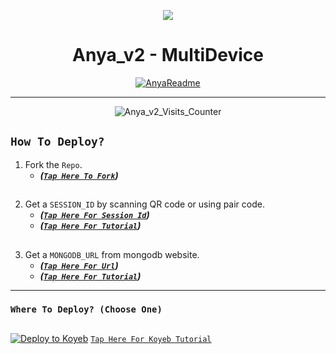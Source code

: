 <p align="center">
    <img src="https://raw.githubusercontent.com/andreasbm/readme/master/assets/lines/colored.png">
</p>

<h1 align="center">Anya_v2 - MultiDevice</h1>

<p align="center">
  <a href="https://github.com/PikaBotz"><img src="http://readme-typing-svg.herokuapp.com?color=FFFFFF&center=true&vCenter=true&multiline=false&lines=Queen+Anya+v2+MultiDevice;New+Plugin+Base+Modification;Developed+by+Pika~Kun;Give+star+and+forks+this+Repo+🌟" alt="AnyaReadme"></a>
</p>

---

<p align="center"><img src="https://moe-counter.glitch.me/get/@Anya_v2-Md?theme=gelbooru" alt="Anya_v2_Visits_Counter" /></p>

##
## `How To Deploy?`
  1. Fork the `Repo`.
     - ***([`Tap Here To Fork`](https://github.com/PikaBotz/Anya_v2-MD/fork))***

##

  2. Get a `SESSION_ID` by scanning QR code or using pair code.
     - ***([`Tap Here For Session Id`](https://anya-session.olduser.me/choose.html))***
     - ***([`Tap Here For Tutorial`](https://example.com))***

##
  3. Get a `MONGODB_URL` from mongodb website.
     - ***([`Tap Here For Url`](https://www.mongodb.com/cloud/atlas/register))***
     - ***([`Tap Here For Tutorial`](https://example.com))***

---

### `Where To Deploy? (Choose One)`
##
[![Deploy to Koyeb](https://www.koyeb.com/static/images/deploy/button.svg)](https://app.koyeb.com/deploy?repository=https://github.com/PikaBotz/Anya_v2-MD&branch=main&env=BotName=Queen%20Anya%20Bot,Footer=©%20Queen%20Anya%20Bot,Prefix=-,ThemeEmoji=🎐,Owner_Name=Pika~Kun,Owner_Number=,Insta=3.69_pika,Author=@PikaBotz,PackName=Queen%20Anya%20v2%20MD,Web=https://github.com/PikaBotz,GcLink=https://chat.whatsapp.com/E490r0wSpSr89XkCWeGtnX,Warn_Limits=3,Cooldown_Timer_Seconds=5,MongoDB=YOUR_MONGODB_URL,SESSION_ID=YOUR_SESSION_ID)
[`Tap Here For Koyeb Tutorial`](https://example.com)
